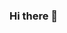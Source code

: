 ### Hi there 👋

<!--
**jahid777/jahid777** is a ✨ _special_ ✨ repository because its `README.md` (this file) appears on your GitHub profile.

Here are some ideas to get you started:

💻 I'm a Full-stack Web Developer with ReactJS, NextJs and Node.js.
❤️ I love to code, learning new things related to Software Engineering.
🔌 My GOAL: work as a professional Software Engineer in a vibrant Tech company.
📚 Learning software engineering, self driven, hard working and friendly.😃
👯 I am open to collaborate with other digital content creators.
💬 Ask me about --- Anything
📫 How to reach me: --- za0162hid@gmail.com
🌷 Enjoying coding lifestyle and learning new things related to frontend, backend, software engineering.

